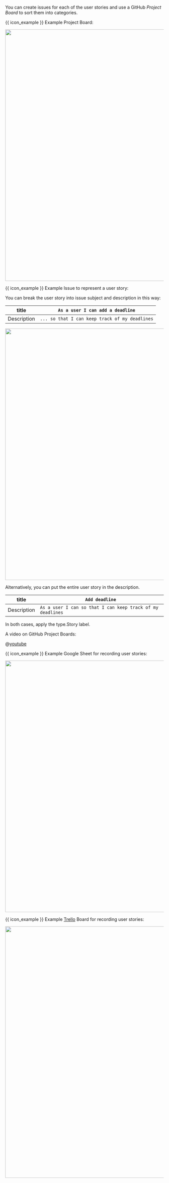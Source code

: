 <tabs> 
  <tab header="GitHub Project Boards">

You can create issues for each of the user stories and use a GitHub _Project Board_ to sort them into categories.

{{ icon_example }} Example Project Board:

<img src="{{baseUrl}}/specifyingRequirements/userStories/usage/images/userStoriesInGitHubProjectBoards.png" width="800" /><p/>

{{ icon_example }} Example Issue to represent a user story:


<div id="user-stories-in-issue-tracker">

You can break the user story into issue subject and description in this way:

title | `As a user I can add a deadline`
------|---------------------------------
Description | `... so that I can keep track of my deadlines`

<img src="{{baseUrl}}/specifyingRequirements/userStories/usage/images/userStoryAsGitHubIssue.png" width="800" /><p/>

Alternatively, you can put the entire user story in the description.

title | `Add deadline`
------|---------------------------------
Description | `As a user I can so that I can keep track of my deadlines`

In both cases, apply the <span class="badge badge-pill badge-info">type.Story</span> label.

</div>

A video on GitHub Project Boards:

@[youtube](C6MGKHkNtxU)

  </tab>
  <tab header="Google Sheets">

{{ icon_example }} Example Google Sheet for recording user stories:

<img src="{{baseUrl}}/specifyingRequirements/userStories/usage/images/userStoriesInGoogleSheets.png" width="800" /><p/>

  </tab>  
  <tab header="Trello">

{{ icon_example }} Example [Trello](https://trello.com) Board for recording user stories:

<img src="{{baseUrl}}/specifyingRequirements/userStories/usage/images/userStoriesInTrello.png" width="800" /><p/>

  </tab>

</tabs>
